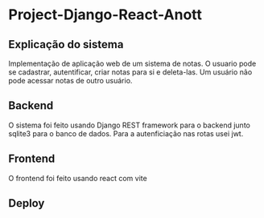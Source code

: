 # Project-Django-React-Anott

## Explicação do sistema

Implementação de aplicação web de um sistema de notas. O usuario pode se cadastrar, autentificar, criar notas para si e deleta-las. Um usuário não pode acessar notas de outro usuário.

## Backend

O sistema foi feito usando Django REST framework para o backend junto sqlite3 para o banco de dados. Para a autenficiação nas rotas usei jwt.

## Frontend

O frontend foi feito usando react com vite

## Deploy